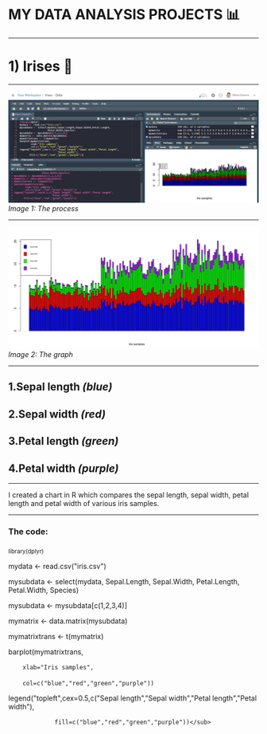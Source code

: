 MY DATA ANALYSIS PROJECTS 📊
============================

----------------------------

# 1) Irises 🌸

--------------

![Image 1](https://github.com/cerovina/Irises-Graph/blob/main/IrisScreenshot.png?raw=true)
_Image 1: The process_

------------------------------------------------------------------------------------------

![Image2](https://github.com/cerovina/Irises-Graph/blob/main/IrisesGraph.png?raw=true)
_Image 2: The graph_

--------------------------------------------------------------------------------------

## 1.Sepal length _(blue)_
## 2.Sepal width _(red)_
## 3.Petal length _(green)_
## 4.Petal width _(purple)_

-------------------------------------------------------------------------------------------------------------------------

I created a chart in R which compares the sepal length, sepal width, petal length and petal width of various iris samples.

--------------------------------------------------------------------------------------------------------------------------

### The code:

<sub>library(dplyr)
        
mydata <- read.csv("iris.csv")
          
mysubdata <- select(mydata, Sepal.Length, Sepal.Width, Petal.Length, Petal.Width, Species)
        
mysubdata <- mysubdata[c(1,2,3,4)]
             
mymatrix <- data.matrix(mysubdata)
        
mymatrixtrans <- t(mymatrix)
                 
barplot(mymatrixtrans,
                 
        xlab="Iris samples",
                 
        col=c("blue","red","green","purple"))
                 
legend("topleft",cex=0.5,c("Sepal length","Sepal width","Petal length","Petal width"),
                 
                 fill=c("blue","red","green","purple"))</sub>
